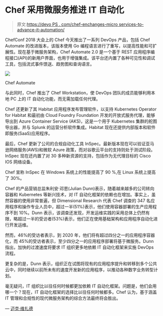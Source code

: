 # Chef 采用微服务推进 IT 自动化

> 原文:[https://devo PS . com/chef-enchanges-micro services-to-advance-it-automation/](https://devops.com/chef-embraces-microservices-to-advance-it-automation/)

ChefConf 2018 大会上的 Chef 今天推出了一系列 DevOps 产品，包括 Chef Automate 的改进版本，该版本使用 Go 编程语言进行了重写，以提高性能和可扩展性。现在基于微服务架构，Chef Automate 2.0 是一个基于 REST 应用程序编程接口(API)的新用户界面，也用于增强集成。该平台还内置了各种可见性和调试工具，包括流式事件馈送、趋势图和查询语言。

![](../Images/adc2e18fb732bbddc990494fc7eb4a2c.png)

Chef Automate

与此同时，Chef 推出了 Chef Workstation，使 DevOps 团队的成员能够利用本地 PC 上的 IT 自动化功能，而无需加载任何代理。

Chef 还更新了其 Habitat 应用程序发布管理软件，以支持 Kubernetes Operator for Habitat 和最初由 Cloud Foundry Foundation 开发的开放式服务代理，能够导出到 Azure Container Service (AKS)，这是一个用于 Kubernetes 集群的舵图导出器，并与 Splunk 的运营分析软件集成。Habitat 现在还提供内部版本和软件即服务(SaaS)应用程序。

最后，Chef 更新了公司的合规自动化工具 InSpec。最新版本现在可以验证亚马逊网络服务(AWS)和微软 Azure 政策，而对谷歌云平台的支持则处于测试阶段。InSpec 现在还内置了对 30 多种新资源的支持，包括作为无代理目标的 Cisco IOS 网络设备。

Chef 宣称 InSpec 在 Windows 系统上的性能提高了 90 %,在 Linux 系统上提高了 30%。

Chef 的产品营销总监朱利安·邓恩(Julian Dunn)表示，随着越来越多的公司转向容器和 Kubernetes 等新兴技术，对 IT 自动化框架的依赖也在增加。事实上，虽然容器的使用非常普遍，但 Dimensional Research 代表 Chef 调查的 347 名应用程序和操作专业人员中，超过一半(51%)表示，他们使用容器部署的生产应用程序不到 10%。Dunn 表示，该调查还发现，开发运维实践的采用总体上仍然有限，略超过一半的受访者(53%)表示，他们正在使用基础架构和应用程序自动化进行开发运维。

然而，46%的受访者表示，到 2020 年，他们将有超过四分之一的应用程序容器化，而 45%的受访者表示，至少四分之一的应用程序部署将基于微服务。Dunn 指出，加快的过渡速度将要求 IT 组织更多地依赖 IT 自动化框架来实施 DevOps 流程。

更复杂的是，Dunn 表示，组织正在试图将现有的应用程序提升和转移到多个公共云中，同时继续以前所未有的速度开发新的应用程序，以推动各种数字业务转型计划。

毫无疑问，IT 组织比以往任何时候都更加依赖 IT 自动化框架。问题是，他们会用哪一个？现在，IT 自动化框架的选择比以往任何时候都多。Chef 认为，基于涵盖 IT 管理和合规性的现代微服务架构的综合方法最终将会胜出。

— [迈克·维扎德](https://devops.com/author/mike-vizard/)